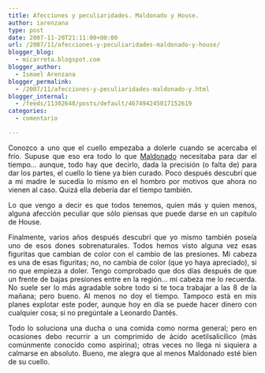 ```yaml
---
title: Afecciones y peculiaridades. Maldonado y House.
author: iarenzana
type: post
date: 2007-11-20T21:11:00+00:00
url: /2007/11/afecciones-y-peculiaridades-maldonado-y-house/
blogger_blog:
  - micarreta.blogspot.com
blogger_author:
  - Ismael Arenzana
blogger_permalink:
  - /2007/11/afecciones-y-peculiaridades-maldonado-y.html
blogger_internal:
  - /feeds/11302648/posts/default/467494245017152619
categories:
  - comentario

---
```

<p style="text-align: justify;">
  <p style="text-align: justify;">
    Conozco a uno que el cuello empezaba a dolerle cuando se acercaba el frío. Supuse que eso era todo lo que <a href="http://www.rtve.es/tve/informa/fichas/jamaldonado.html">Maldonado</a> necesitaba para dar el tiempo&#8230; aunque, todo hay que decirlo, dada la precisión (o falta de) para dar los partes, el cuello lo tiene ya bien curado. Poco después descubrí que a mi madre le sucedía lo mismo en el hombro por motivos que ahora no vienen al caso. Quizá ella debería dar el tiempo también.
  </p>
  
  <p style="text-align: justify;">
    Lo que vengo a decir es que todos tenemos, quien más y quien menos, alguna afección peculiar que sólo piensas que puede darse en un capítulo de House.
  </p>
  
  <p style="text-align: justify;">
    Finalmente, varios años después descubrí que yo mismo también poseía uno de esos dones sobrenaturales. Todos hemos visto alguna vez esas figuritas que cambian de color con el cambio de las presiones. Mi cabeza es una de esas figuritas; no, no cambia de color (que yo haya apreciado), si no que empieza a doler. Tengo comprobado que dos días después de que un frente de bajas presiones entre en la región&#8230; mi cabeza me lo recuerda. No suele ser lo más agradable sobre todo si te toca trabajar a las 8 de la mañana; pero bueno. Al menos no doy el tiempo. Tampoco está en mis planes explotar este poder, aunque hoy en día se puede hacer dinero con cualquier cosa; si no pregúntale a Leonardo Dantés.
  </p>
  
  <p style="text-align: justify;">
    Todo lo soluciona una ducha o una comida como norma general; pero en ocasiones debo recurrir a un comprimido de ácido acetilsalicílico (más comúnmente conocido como aspirina); otras veces no llega ni siquiera a calmarse en absoluto. Bueno, me alegra que al menos Maldonado esté bien de su cuello.
  </p>